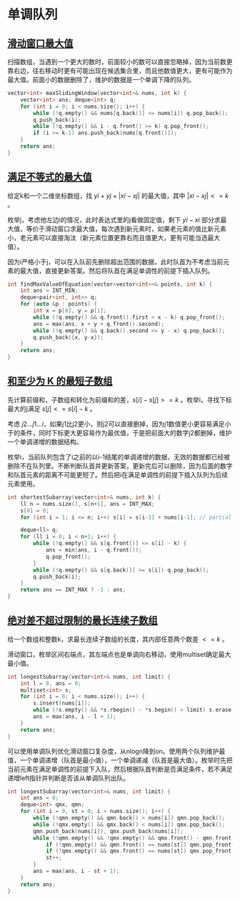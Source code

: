 # 单调队列

## [滑动窗口最大值](https://leetcode.cn/problems/sliding-window-maximum/description/)

扫描数组，当遇到一个更大的数时，前面较小的数可以直接忽略掉，因为当前数更靠右边，往右移动时更有可能出现在候选集合里，而且他数值更大，更有可能作为最大值。前面小的数据删除了，维护的数据是一个单调下降的队列。

```cpp
vector<int> maxSlidingWindow(vector<int>& nums, int k) {
    vector<int> ans; deque<int> q;
    for (int i = 0; i < nums.size(); i++) {            
        while (!q.empty() && nums[q.back()] <= nums[i]) q.pop_back();            
        q.push_back(i);
        while (!q.empty() && i - q.front() >= k) q.pop_front();
        if (i >= k-1) ans.push_back(nums[q.front()]);
    }
    return ans;
}
```

## [满足不等式的最大值](https://leetcode.cn/problems/max-value-of-equation/description/)

给定k和一个二维坐标数组，找 $yi + yj + |xi - xj|$ 的最大值，其中 $|xi - xj| <= k$ 。

枚举j，考虑他左边i的情况，此时表达式里的j看做固定值，剩下 $yi - xi$ 部分求最大值，等价于滑动窗口求最大值，每次遇到新元素时，如果老元素的值比新元素小，老元素可以直接淘汰（新元素位置更靠右而且值更大，更有可能当选最大值）。

因为i严格小于j，可以在入队前先删除超出范围的数据，此时队首为不考虑当前元素的最大值，直接更新答案。然后将队首在满足单调性的前提下插入队列。

```cpp
int findMaxValueOfEquation(vector<vector<int>>& points, int k) {
    int ans = INT_MIN;
    deque<pair<int, int>> q;
    for (auto &p : points) {
        int x = p[0], y = p[1];
        while (!q.empty() && q.front().first < x - k) q.pop_front();
        ans = max(ans, x + y + q.front().second);
        while (!q.empty() && q.back().second <= y - x) q.pop_back();
        q.push_back({x, y-x});
    }
    return ans;
}
```

## [和至少为 K 的最短子数组](https://leetcode.cn/problems/shortest-subarray-with-sum-at-least-k/description/)

先计算前缀和，子数组和转化为前缀和的差，$s[i] - s[j] >= k$ 。枚举i，寻找下标最大的j满足 $s[j] <= s[i] - k$ 。

考虑 $j2...j1...i$，如果j1比j2更小，则j2可以直接删掉，因为j1数值更小更容易满足小于的条件，同时下标更大更容易作为最优值，于是把前面大的数字j2都删掉，维护一个单调递增的数据结构。

枚举i，当前队列包含了i之前的以i-1结尾的单调递增的数据，无效的数据都已经被删除不在队列里。不断判断队首并更新答案，更新完后可以删除，因为后面的数字和队首元素的距离不可能更短了。然后把i在满足单调性的前提下插入队列为后续元素使用。

```cpp
int shortestSubarray(vector<int>& nums, int k) {
    ll n = nums.size(), s[n+1], ans = INT_MAX;
    s[0] = 0;
    for (int i = 1; i <= n; i++) s[i] = s[i-1] + nums[i-1]; // partial_sum会溢出

    deque<ll> q;
    for (ll i = 0; i < n+1; i++) {
        while (!q.empty() && s[q.front()] <= s[i] - k) {
            ans = min(ans, i - q.front());
            q.pop_front();
        }
        while (!q.empty() && s[q.back()] >= s[i]) q.pop_back();
        q.push_back(i);
    }
    return ans == INT_MAX ? -1 : ans;
}
```

## [绝对差不超过限制的最长连续子数组](https://leetcode.cn/problems/longest-continuous-subarray-with-absolute-diff-less-than-or-equal-to-limit/description/)

给一个数组和整数k，求最长连续子数组的长度，其内部任意两个数差 $<=k$ 。

滑动窗口，枚举区间右端点，其左端点也是单调向右移动，使用multiset确定最大最小值。

```cpp
int longestSubarray(vector<int>& nums, int limit) {
    int l = 0, ans = 0;
    multiset<int> s;
    for (int i = 0; i < nums.size(); i++) {
        s.insert(nums[i]);
        while (!s.empty() && *s.rbegin() - *s.begin() > limit) s.erase(s.find(nums[l++]));
        ans = max(ans, i - l + 1);
    }
    return ans;
}
```

可以使用单调队列优化滑动窗口复杂度，从nlogn降到on。使用两个队列维护最值，一个单调递增（队首是最小值），一个单调递减（队首是最大值）。枚举时先把当前元素在满足单调性的前提下入队，然后根据队首判断是否满足条件，若不满足递增left指针并判断是否该从单调队列出队。

```cpp
int longestSubarray(vector<int>& nums, int limit) {
    int ans = 0;
    deque<int> qmx, qmn;
    for (int i = 0, st = 0; i < nums.size(); i++) {
        while (!qmn.empty() && qmn.back() > nums[i]) qmn.pop_back();
        while (!qmx.empty() && qmx.back() < nums[i]) qmx.pop_back();
        qmn.push_back(nums[i]), qmx.push_back(nums[i]);
        while (!qmn.empty() && !qmx.empty() && qmx.front() - qmn.front() > limit) {
            if (!qmn.empty() && qmn.front() == nums[st]) qmn.pop_front();
            if (!qmx.empty() && qmx.front() == nums[st]) qmx.pop_front();
            st++;
        }
        ans = max(ans, i - st + 1);
    }
    return ans;
}
```